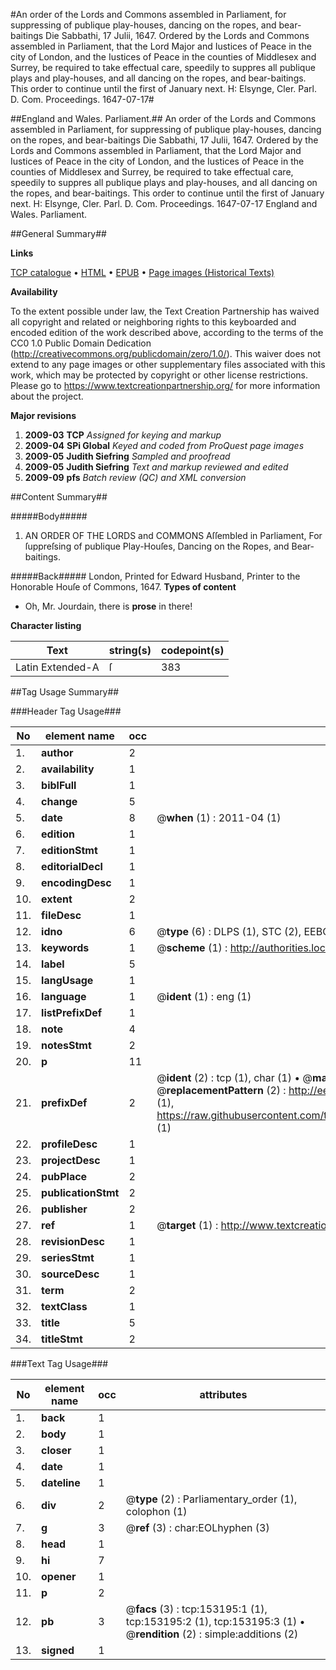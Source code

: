 #An order of the Lords and Commons assembled in Parliament, for suppressing of publique play-houses, dancing on the ropes, and bear-baitings Die Sabbathi, 17 Julii, 1647. Ordered by the Lords and Commons assembled in Parliament, that the Lord Major and Iustices of Peace in the city of London, and the Iustices of Peace in the counties of Middlesex and Surrey, be required to take effectual care, speedily to suppres all publique plays and play-houses, and all dancing on the ropes, and bear-baitings. This order to continue until the first of January next. H: Elsynge, Cler. Parl. D. Com. Proceedings. 1647-07-17#

##England and Wales. Parliament.##
An order of the Lords and Commons assembled in Parliament, for suppressing of publique play-houses, dancing on the ropes, and bear-baitings Die Sabbathi, 17 Julii, 1647. Ordered by the Lords and Commons assembled in Parliament, that the Lord Major and Iustices of Peace in the city of London, and the Iustices of Peace in the counties of Middlesex and Surrey, be required to take effectual care, speedily to suppres all publique plays and play-houses, and all dancing on the ropes, and bear-baitings. This order to continue until the first of January next. H: Elsynge, Cler. Parl. D. Com.
Proceedings. 1647-07-17
England and Wales. Parliament.

##General Summary##

**Links**

[TCP catalogue](http://www.ota.ox.ac.uk/tcp/)  • 
[HTML](http://tei.it.ox.ac.uk/tcp/Texts-HTML/free/A82/A82940.html)  • 
[EPUB](http://tei.it.ox.ac.uk/tcp/Texts-EPUB/free/A82/A82940.epub) • 
[Page images (Historical Texts)](https://historicaltexts.jisc.ac.uk/eebo-99895632e)

**Availability**

To the extent possible under law, the Text Creation Partnership has waived all copyright and related or neighboring rights to this keyboarded and encoded edition of the work described above, according to the terms of the CC0 1.0 Public Domain Dedication (http://creativecommons.org/publicdomain/zero/1.0/). This waiver does not extend to any page images or other supplementary files associated with this work, which may be protected by copyright or other license restrictions. Please go to https://www.textcreationpartnership.org/ for more information about the project.

**Major revisions**

1. __2009-03__ __TCP__ *Assigned for keying and markup*
1. __2009-04__ __SPi Global__ *Keyed and coded from ProQuest page images*
1. __2009-05__ __Judith Siefring__ *Sampled and proofread*
1. __2009-05__ __Judith Siefring__ *Text and markup reviewed and edited*
1. __2009-09__ __pfs__ *Batch review (QC) and XML conversion*

##Content Summary##

#####Body#####

1. AN ORDER OF THE LORDS and COMMONS Aſſembled in Parliament, For ſuppreſsing of publique Play-Houſes, Dancing on the Ropes, and Bear-baitings.

#####Back#####
London, Printed for Edward Husband, Printer to the Honorable Houſe of Commons, 1647.
**Types of content**

  * Oh, Mr. Jourdain, there is **prose** in there!

**Character listing**


|Text|string(s)|codepoint(s)|
|---|---|---|
|Latin Extended-A|ſ|383|

##Tag Usage Summary##

###Header Tag Usage###

|No|element name|occ|attributes|
|---|---|---|---|
|1.|__author__|2||
|2.|__availability__|1||
|3.|__biblFull__|1||
|4.|__change__|5||
|5.|__date__|8| @__when__ (1) : 2011-04 (1)|
|6.|__edition__|1||
|7.|__editionStmt__|1||
|8.|__editorialDecl__|1||
|9.|__encodingDesc__|1||
|10.|__extent__|2||
|11.|__fileDesc__|1||
|12.|__idno__|6| @__type__ (6) : DLPS (1), STC (2), EEBO-CITATION (1), PROQUEST (1), VID (1)|
|13.|__keywords__|1| @__scheme__ (1) : http://authorities.loc.gov/ (1)|
|14.|__label__|5||
|15.|__langUsage__|1||
|16.|__language__|1| @__ident__ (1) : eng (1)|
|17.|__listPrefixDef__|1||
|18.|__note__|4||
|19.|__notesStmt__|2||
|20.|__p__|11||
|21.|__prefixDef__|2| @__ident__ (2) : tcp (1), char (1)  •  @__matchPattern__ (2) : ([0-9\-]+):([0-9IVX]+) (1), (.+) (1)  •  @__replacementPattern__ (2) : http://eebo.chadwyck.com/downloadtiff?vid=$1&page=$2 (1), https://raw.githubusercontent.com/textcreationpartnership/Texts/master/tcpchars.xml#$1 (1)|
|22.|__profileDesc__|1||
|23.|__projectDesc__|1||
|24.|__pubPlace__|2||
|25.|__publicationStmt__|2||
|26.|__publisher__|2||
|27.|__ref__|1| @__target__ (1) : http://www.textcreationpartnership.org/docs/. (1)|
|28.|__revisionDesc__|1||
|29.|__seriesStmt__|1||
|30.|__sourceDesc__|1||
|31.|__term__|2||
|32.|__textClass__|1||
|33.|__title__|5||
|34.|__titleStmt__|2||


###Text Tag Usage###

|No|element name|occ|attributes|
|---|---|---|---|
|1.|__back__|1||
|2.|__body__|1||
|3.|__closer__|1||
|4.|__date__|1||
|5.|__dateline__|1||
|6.|__div__|2| @__type__ (2) : Parliamentary_order (1), colophon (1)|
|7.|__g__|3| @__ref__ (3) : char:EOLhyphen (3)|
|8.|__head__|1||
|9.|__hi__|7||
|10.|__opener__|1||
|11.|__p__|2||
|12.|__pb__|3| @__facs__ (3) : tcp:153195:1 (1), tcp:153195:2 (1), tcp:153195:3 (1)  •  @__rendition__ (2) : simple:additions (2)|
|13.|__signed__|1||
